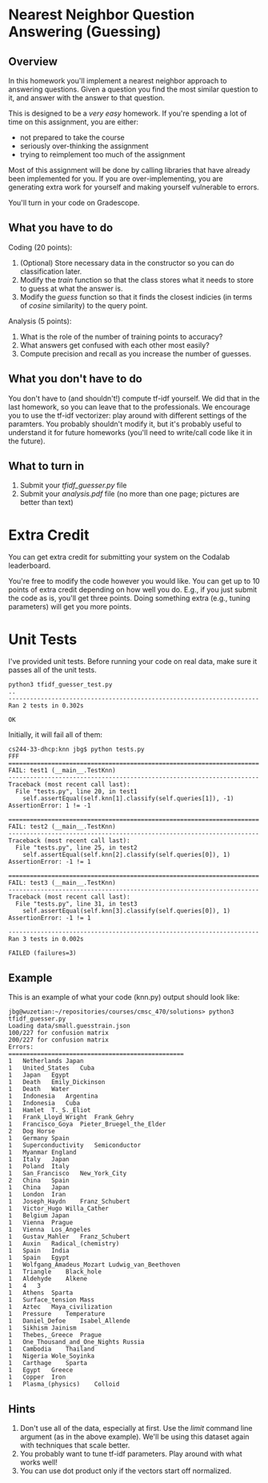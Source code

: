 Nearest Neighbor Question Answering (Guessing)
=

Overview
--------

In this homework you'll implement a nearest neighbor approach to answering
questions.  Given a question you find the most similar question to it, and
answer with the answer to that question.

This is designed to be a *very easy* homework.  If you're spending a
lot of time on this assignment, you are either:

* not prepared to take the course 
* seriously over-thinking the assignment
* trying to reimplement too much of the assignment

Most of this assignment will be done by calling libraries that have already
been implemented for you.  If you are over-implementing, you are generating
extra work for yourself and making yourself vulnerable to errors.

You'll turn in your code on Gradescope.

What you have to do
----

Coding (20 points):

1.  (Optional) Store necessary data in the constructor so you can do classification later.
1.  Modify the _train_ function so that the class stores what it needs to store to guess at what the answer is.
1.  Modify the _guess_ function so that it finds the closest indicies (in terms of *cosine* similarity) to the query point.

Analysis (5 points):

1.  What is the role of the number of training points to accuracy?
1.  What answers get confused with each other most easily?
1.  Compute precision and recall as you increase the number of guesses.

What you don't have to do
-------

You don't have to (and shouldn't!) compute tf-idf yourself.  We did that in
the last homework, so you can leave that to the professionals.  We encourage
you to use the tf-idf vectorizer: play around with different settings of the paramters.  You probably shouldn't modify it,
but it's probably useful to understand it for future homeworks (you'll need to
write/call code like it in the future).

What to turn in
-

1.  Submit your _tfidf_guesser.py_ file
1.  Submit your _analysis.pdf_ file (no more than one page; pictures
    are better than text)

Extra Credit
=
You can get extra credit for submitting your system on the Codalab leaderboard.

You're free to modify the code however you would like.  You can get up to 10
points of extra credit depending on how well you do.  E.g., if you just submit
the code as is, you'll get three points.  Doing something extra (e.g., tuning
parameters) will get you more points.

Unit Tests
=

I've provided unit tests.  Before running your code on real data, make sure it
passes all of the unit tests.


```
python3 tfidf_guesser_test.py 
..
----------------------------------------------------------------------
Ran 2 tests in 0.302s

OK
```

Initially, it will fail all of them:
```
cs244-33-dhcp:knn jbg$ python tests.py
FFF
======================================================================
FAIL: test1 (__main__.TestKnn)
----------------------------------------------------------------------
Traceback (most recent call last):
  File "tests.py", line 20, in test1
    self.assertEqual(self.knn[1].classify(self.queries[1]), -1)
AssertionError: 1 != -1

======================================================================
FAIL: test2 (__main__.TestKnn)
----------------------------------------------------------------------
Traceback (most recent call last):
  File "tests.py", line 25, in test2
    self.assertEqual(self.knn[2].classify(self.queries[0]), 1)
AssertionError: -1 != 1

======================================================================
FAIL: test3 (__main__.TestKnn)
----------------------------------------------------------------------
Traceback (most recent call last):
  File "tests.py", line 31, in test3
    self.assertEqual(self.knn[3].classify(self.queries[0]), 1)
AssertionError: -1 != 1

----------------------------------------------------------------------
Ran 3 tests in 0.002s

FAILED (failures=3)
```

Example
-

This is an example of what your code (knn.py) output should look like:
```
jbg@wuzetian:~/repositories/courses/cmsc_470/solutions> python3 tfidf_guesser.py 
Loading data/small.guesstrain.json
100/227 for confusion matrix
200/227 for confusion matrix
Errors:
=================================================
1	Netherlands	Japan	
1	United_States	Cuba	
1	Japan	Egypt	
1	Death	Emily_Dickinson	
1	Death	Water	
1	Indonesia	Argentina	
1	Indonesia	Cuba	
1	Hamlet	T._S._Eliot	
1	Frank_Lloyd_Wright	Frank_Gehry	
1	Francisco_Goya	Pieter_Bruegel_the_Elder	
2	Dog	Horse	
1	Germany	Spain	
1	Superconductivity	Semiconductor	
1	Myanmar	England	
1	Italy	Japan	
1	Poland	Italy	
1	San_Francisco	New_York_City	
2	China	Spain	
1	China	Japan	
1	London	Iran	
1	Joseph_Haydn	Franz_Schubert	
1	Victor_Hugo	Willa_Cather	
1	Belgium	Japan	
1	Vienna	Prague	
1	Vienna	Los_Angeles	
1	Gustav_Mahler	Franz_Schubert	
1	Auxin	Radical_(chemistry)	
1	Spain	India	
1	Spain	Egypt	
1	Wolfgang_Amadeus_Mozart	Ludwig_van_Beethoven	
1	Triangle	Black_hole	
1	Aldehyde	Alkene	
1	4	3	
1	Athens	Sparta	
1	Surface_tension	Mass	
1	Aztec	Maya_civilization	
1	Pressure	Temperature	
1	Daniel_Defoe	Isabel_Allende	
1	Sikhism	Jainism	
1	Thebes,_Greece	Prague	
1	One_Thousand_and_One_Nights	Russia	
1	Cambodia	Thailand	
1	Nigeria	Wole_Soyinka	
1	Carthage	Sparta	
1	Egypt	Greece	
1	Copper	Iron	
1	Plasma_(physics)	Colloid	
```

Hints
-

1.  Don't use all of the data, especially at first.  Use the _limit_
    command line argument (as in the above example).  We'll be using
    this dataset again with techniques that scale better.
1.  You probably want to tune tf-idf parameters.  Play around with what works well!
1.  You can use dot product only if the vectors start off normalized. 
